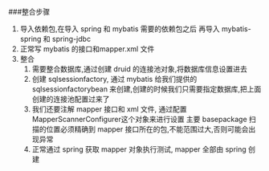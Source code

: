 ###整合步骤
1. 导入依赖包,在导入 spring 和 mybatis 需要的依赖包之后 再导入 mybatis-spring 和 spring-jdbc
2. 正常写 mybatis 的接口和mapper.xml 文件
3. 整合 
    1. 需要整合数据库,通过创建 druid 的连接池对象,将数据库信息设置进去
    2. 创建 sqlsessionfactory, 通过 mybatis 给我们提供的 sqlsessionfactorybean 来创建,创建的时候我们只需要指定数据库,把上面创建的连接池配置过来了
    3. 我们还要注解 mapper 接口和 xml 文件, 通过配置MapperScannerConfigurer这个对象来进行设置 主要 basepackage 扫描的位置必须精确到 mapper 接口所在的包,不能范围过大,否则可能会出现异常
    4. 正常通过 spring 获取 mapper 对象执行测试, mapper 全部由 spring 创建